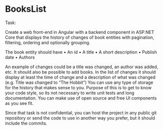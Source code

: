 # BooksList

Task:

Create a web front-end in Angular with a backend component in ASP.NET Core that displays the history of changes of book entities with pagination, filtering, ordering and optionally grouping.

The book entity should have 
•	An id
•	A title
•	A short description
•	Publish date
•	Authors

An example of changes could be a title was changed, an author was added, etc. It should also be possible to add books.
In the list of changes it should display at least the time of change and a description of what was changed (e.g. Title was changed to “The Hobbit”)
You can use any type of storage for the history that makes sense to you.
Purpose of this is to get to know your code style, so its not necessary to write unit tests and long documentation. You can make use of open source and free UI components as you see fit.

Since that task is not confidential, you can host the project in any public git repository or send the code to use in another way you prefer, but it should include the commits.
